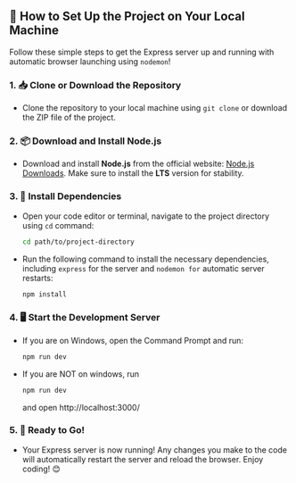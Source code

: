 ## 🚀 How to Set Up the Project on Your Local Machine

Follow these simple steps to get the Express server up and running with automatic browser launching using `nodemon`!

### 1. 📥 Clone or Download the Repository

- Clone the repository to your local machine using `git clone` or download the ZIP file of the project.

### 2. 📦 Download and Install Node.js

- Download and install **Node.js** from the official website: [Node.js Downloads](https://nodejs.org/en/download/). Make sure to install the **LTS** version for stability.

### 3. 🔧 Install Dependencies

- Open your code editor or terminal, navigate to the project directory using `cd` command:

  ```bash
  cd path/to/project-directory
  ```
- Run the following command to install the necessary dependencies, including `express` for the server and `nodemon for` automatic server restarts:
  ```bash
  npm install
  ```
### 4. 🖥️ Start the Development Server
- If you are on Windows, open the Command Prompt and run:
  ```bash
  npm run dev
  ```
- If you are NOT on windows, run
  ```bash
  npm run dev
  ```
  and open http://localhost:3000/

### 5. 🎉 Ready to Go!
- Your Express server is now running! Any changes you make to the code will automatically restart the server and reload the browser. Enjoy coding! 😊

